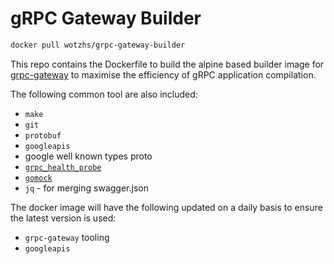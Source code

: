 # gRPC Gateway Builder

```bash
docker pull wotzhs/grpc-gateway-builder
```

This repo contains the Dockerfile to build the alpine based builder image for [grpc-gateway](https://github.com/grpc-ecosystem/grpc-gateway) to maximise the efficiency of gRPC application compilation.  

The following common tool are also included:

- `make` 
- `git`
- `protobuf`
- `googleapis`
- google well known types proto
- [`grpc_health_probe`](https://github.com/grpc-ecosystem/grpc-health-probe)
- [`gomock`](https://github.com/golang/mock)
- `jq` - for merging swagger.json

The docker image will have the following updated on a daily basis to ensure the latest version is used:

- `grpc-gateway` tooling
- `googleapis`
